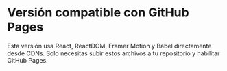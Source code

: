 # Versión compatible con GitHub Pages

Esta versión usa React, ReactDOM, Framer Motion y Babel directamente desde CDNs.
Solo necesitas subir estos archivos a tu repositorio y habilitar GitHub Pages.

